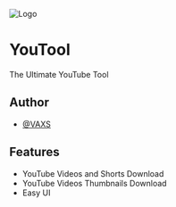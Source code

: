 
![Logo](https://raw.githubusercontent.com/GaelHF/YouTool/main/Software/icon.ico)


# YouTool

The Ultimate YouTube Tool

## Author

- [@VAXS](https://www.github.com/GaelHF)


## Features

- YouTube Videos and Shorts Download
- YouTube Videos Thumbnails Download
- Easy UI
